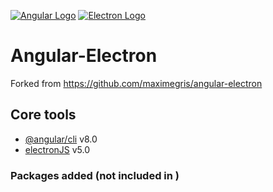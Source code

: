 [![Angular Logo](https://www.vectorlogo.zone/logos/angular/angular-icon.svg)](https://angular.io/) [![Electron Logo](https://www.vectorlogo.zone/logos/electronjs/electronjs-icon.svg)](https://electronjs.org/)

# Angular-Electron

Forked from https://github.com/maximegris/angular-electron 

## Core tools

- [@angular/cli](https://angular.io) v8.0
- [electronJS](https://electronjs.org/) v5.0

### Packages added (not included in )
 

